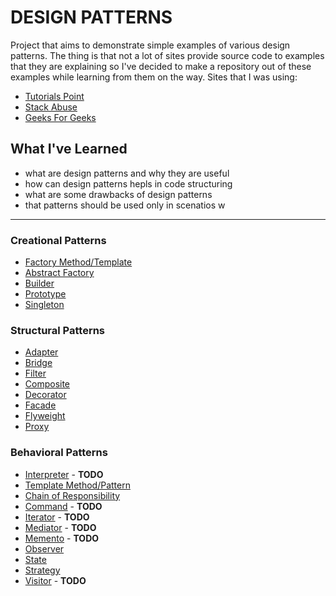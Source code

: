 # DESIGN PATTERNS

Project that aims to demonstrate simple examples of various design patterns. The thing is that not a lot of sites provide source code to examples that they are explaining so I've decided to make a repository out of these examples while learning from them on the way. Sites that I was using:
* [Tutorials Point](https://www.tutorialspoint.com/design_pattern)
* [Stack Abuse](https://stackabuse.com/design-patterns-in-java/)
* [Geeks For Geeks](https://www.geeksforgeeks.org/software-design-patterns/)
## What I've Learned
* what are design patterns and why they are useful
* how can design patterns hepls in code structuring
* what are some drawbacks of design patterns
* that patterns should be used only in scenatios w

---
### Creational Patterns
* [Factory Method/Template](https://github.com/stanley255/design-patterns/tree/master/src/sk/me/patterns/creational/factory)
* [Abstract Factory](https://github.com/stanley255/design-patterns/tree/master/src/sk/me/patterns/creational/abstract_factory)
* [Builder](https://github.com/stanley255/design-patterns/tree/master/src/sk/me/patterns/creational/builder)
* [Prototype](https://github.com/stanley255/design-patterns/tree/master/src/sk/me/patterns/creational/prototype)
* [Singleton](https://github.com/stanley255/design-patterns/tree/master/src/sk/me/patterns/creational/singleton)

### Structural Patterns
* [Adapter](https://github.com/stanley255/design-patterns/tree/master/src/sk/me/patterns/structural/adapter)
* [Bridge](https://github.com/stanley255/design-patterns/tree/master/src/sk/me/patterns/structural/bridge)
* [Filter](https://github.com/stanley255/design-patterns/tree/master/src/sk/me/patterns/structural/filter)
* [Composite](https://github.com/stanley255/design-patterns/tree/master/src/sk/me/patterns/structural/composite)
* [Decorator](https://github.com/stanley255/design-patterns/tree/master/src/sk/me/patterns/structural/decorator)
* [Facade](https://github.com/stanley255/design-patterns/tree/master/src/sk/me/patterns/structural/facade)
* [Flyweight](https://github.com/stanley255/design-patterns/tree/master/src/sk/me/patterns/structural/flyweight)
* [Proxy](https://github.com/stanley255/design-patterns/tree/master/src/sk/me/patterns/structural/proxy)

### Behavioral Patterns
* [Interpreter]() - **TODO**
* [Template Method/Pattern]()
* [Chain of Responsibility](https://github.com/stanley255/design-patterns/tree/master/src/sk/me/patterns/behavioral/chain)
* [Command]() - **TODO**
* [Iterator]() - **TODO**
* [Mediator]() - **TODO**
* [Memento]() - **TODO**
* [Observer](https://github.com/stanley255/design-patterns/tree/master/src/sk/me/patterns/behavioral/observer)
* [State](https://github.com/stanley255/design-patterns/tree/master/src/sk/me/patterns/behavioral/state)
* [Strategy](https://github.com/stanley255/design-patterns/tree/master/src/sk/me/patterns/behavioral/strategy)
* [Visitor]() - **TODO**

